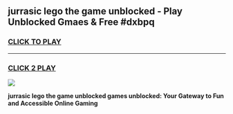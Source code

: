
## jurrasic lego the game unblocked - Play Unblocked Gmaes & Free #dxbpq
<h3>
<a href="https://news.freeplayer.one?title=jurrasic_lego_the_game_unblocked&ref=03M">CLICK TO PLAY</a></h3>
<hr>

<h3>
<a href="https://news.freeplayer.one?title=jurrasic_lego_the_game_unblocked&ref=03M">CLICK 2 PLAY</a>
  
</h3>

<a href="https://news.freeplayer.one?title=jurrasic_lego_the_game_unblocked&ref=03M"><img src="https://clearcache.store/games.png"></a>


**jurrasic lego the game unblocked games unblocked: Your Gateway to Fun and Accessible Online Gaming**
